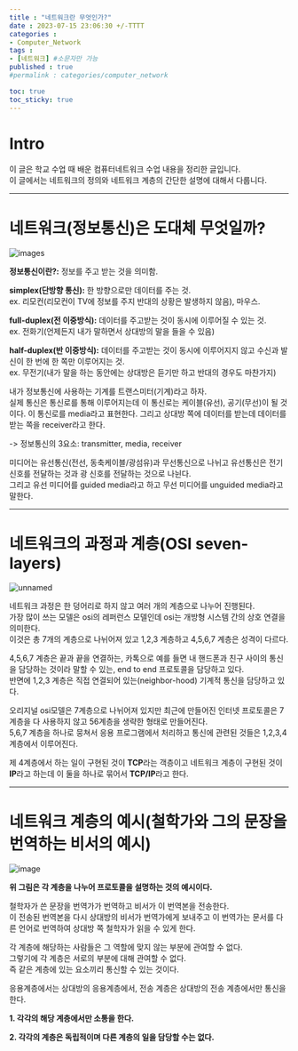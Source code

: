```yaml
---
title : "네트워크란 무엇인가?"
date : 2023-07-15 23:06:30 +/-TTTT
categories : 
- Computer_Network
tags : 
- [네트워크] #소문자만 가능
published : true
#permalink : categories/computer_network

toc: true
toc_sticky: true
---
```


# Intro

이 글은 학교 수업 때 배운 컴퓨터네트워크 수업 내용을 정리한 글입니다.   
이 글에서는 네트워크의 정의와 네트워크 계층의 간단한 설명에 대해서 다룹니다.

-----------------------------------------


# 네트워크(정보통신)은 도대체 무엇일까?

![images](https://www.computerhope.com/jargon/n/nettopo.png)

**정보통신이란?:** 정보를 주고 받는 것을 의미함.

**simplex(단방향 통신):** 한 방향으로만 데이터를 주는 것.   
ex. 리모컨(리모컨이 TV에 정보를 주지 반대의 상황은 발생하지 않음), 마우스.

**full-duplex(전 이중방식):** 데이터를 주고받는 것이 동시에 이루어질 수 있는 것.   
ex. 전화기(언제든지 내가 말하면서 상대방의 말을 들을 수 있음)

**half-duplex(반 이중방식):** 데이터를 주고받는 것이 동시에 이루어지지 않고 수신과 발신이 한 번에 한 쪽만 이루어지는 것.   
ex. 무전기(내가 말을 하는 동안에는 상대방은 듣기만 하고 반대의 경우도 마찬가지)

내가 정보통신에 사용하는 기계를 트랜스미터(기계)라고 하자.   
실제 통신은 통신로를 통해 이루어지는데 이 통신로는 케이블(유선), 공기(무선)이 될 것이다. 이 통신로를 media라고 표현한다. 그리고 상대방 쪽에 데이터를 받는데 데이터를 받는 쪽을 receiver라고 한다.

-> 정보통신의 3요소: transmitter, media, receiver

미디어는 유선통신(전선, 동축케이블/광섬유)과 무선통신으로 나뉘고 유선통신은 전기 신호를 전달하는 것과 광 신호를 전달하는 것으로 나뉜다.   
그리고 유선 미디어를 guided media라고 하고 무선 미디어를 unguided media라고 말한다.

--------------------------------------------------------------------------------------------------

# 네트워크의 과정과 계층(OSI seven-layers)

![unnamed](https://t1.daumcdn.net/cfile/tistory/995EFF355B74179035)

네트워크 과정은 한 덩어리로 하지 않고 여러 개의 계층으로 나누어 진행된다.    
가장 많이 쓰는 모델은 osi의 레퍼런스 모델인데 osi는 개방형 시스템 간의 상호 연결을 의미한다.    
이것은 총 7개의 계층으로 나뉘어져 있고 1,2,3 계층하고 4,5,6,7 계층은 성격이 다르다.    

4,5,6,7 계층은 끝과 끝을 연결하는, 카톡으로 예를 들면 내 핸드폰과 친구 사이의 통신을 담당하는 것이라 말할 수 있는, end to end 프로토콜을 담당하고 있다.   
반면에 1,2,3 계층은 직접 연결되어 있는(neighbor-hood) 기계적 통신을 담당하고 있다.    

오리지널 osi모델은 7계층으로 나뉘어져 있지만 최근에 만들어진 인터넷 프로토콜은 7계층을 다 사용하지 않고 56계층을 생략한 형태로 만들어진다.    
5,6,7 계층을 하나로 뭉쳐서 응용 프로그램에서 처리하고 통신에 관련된 것들은 1,2,3,4계층에서 이루어진다. 

제 4계층에서 하는 일이 구현된 것이 **TCP**라는 객층이고 네트워크 계층이 구현된 것이 **IP**라고 하는데 이 둘을 하나로 묶어서 **TCP/IP**라고 한다.

---------------------------------------------------------------------------------------------------

# 네트워크 계층의 예시(철학가와 그의 문장을 번역하는 비서의 예시)

![image](https://slideplayer.com/slide/9322172/28/images/6/The+philosopher-translator-secretary+architecture.jpg)

**위 그림은 각 계층을 나누어 프로토콜을 설명하는 것의 예시이다.** 

철학자가 쓴 문장을 번역가가 번역하고 비서가 이 번역본을 전송한다.    
이 전송된 번역본을 다시 상대방의 비서가 번역가에게 보내주고 이 번역가는 문서를 다른 언어로 번역하여 상대방 쪽 철학자가 읽을 수 있게 한다.

각 계층에 해당하는 사람들은 그 역할에 맞지 않는 부분에 관여할 수 없다.   
그렇기에 각 계층은 서로의 부분에 대해 관여할 수 없다.    
즉 같은 계층에 있는 요소끼리 통신할 수 있는 것이다.   

응용계층에서는 상대방의 응용계층에서, 전송 계층은 상대방의 전송 계층에서만 통신을 한다.

**1. 각각의 해당 계층에서만 소통을 한다.**

**2. 각각의 계층은 독립적이며 다른 계층의 일을 담당할 수는 없다.**